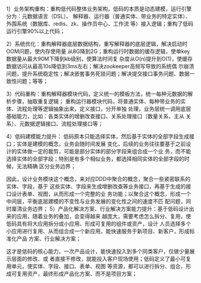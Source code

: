 1）业务架构重构：重构低代码整体业务架构，低码的本质是动态建模，运行引擎分为：元数据语言（DSL）、
解释器、运行器（普通实体、带业务的特定实体）、外围系统（数据库、redis、zk、操作员中心、工作流
等）接入逻辑；重构了低码运行引擎90%以上代码；

2）系统优化：重构解释器底层数据结构，重写解释器的底层逻辑，解决启动时OOM问题，使内存使用量
从8G降到2G；重构运行时数据的缓存逻辑，使单key数据量从最大90M下降到kb级别，使算法时间复
杂度从O(n)提升到O(1)，使缓存数据访问从最高10s降低到3ms左右；解决zookeeper高频写导致的系统偶
尔崩溃问题，提升系统稳定性；解决嵌套事务死锁问题；解决提交接口事务问题、数据一致性问题；等等；

3）代码重构：重构解释器模块代码，定义统一的模板方法，统一每种元数据的解析步骤，抽取重复逻辑；
重构运行器模块代码，将普通实体、每种带业务的实体、流程处理等逻辑抽象出来，定义接口，分开单独
处理，业务层统一调用底层基础能力，比如：各类实体的增删改查接口、关系处理接口（数量关系、主从
关系）、元数据逻辑接口、流程处理接口等；

4）低码建模能力提升：
低码原本只能选择实体，然后基于实体的全部字段生成接口；实体是建模的概念，业务会随时间发展
变化，后续的业务往往要基于之前设计的实体做一定的裁剪，可能是部分实体的部分字段来组合成一个业
务，而不能选择实体的全部字段；特别是有多个相似业务，都选择相同实体的全部字段的时候，无法精确
区分业务边界；

因此，设计业务模块这个概念，来对应DDD中聚合的概念，聚合一些紧密联系的实体、字段，基于
这些实体、字段来生成增删改查等业务接口，再基于生成的接口设计表单、视图，从而形成一个完整的业
务功能；以聚合这个概念，形成一个中间层，平衡底层建模的不变性与业务发展的变化性之间的速度不匹
配问题，同时厘清业务边界；
5）产品化解决方案、行业解决方案能力提升：基于低码设计出来的应用，随着业务的叠加，会变得越来
越庞大，需要考虑怎么拆分、复用，使低码具有将大应用拆分成小应用、形成可复用的组件或资产，设计
人员选择多个小应用进行复用、从而组合成一个新应用，能快速服务于新项目、新客户，形成标准化产品
方案、行业解决方案；

这才是低码的核心能力，一次产品设计，能快速投入到多个同类客户，仅做少量展示层面的修改、或
者直接不修改，就能投入客户现场使用；低码定义了最小可复用单元，使实体、字段、接口、表单、视图
等资源，都可以进行拆分、组合，形成可复用资产，最终形成产品化方案、而不是项目方案；